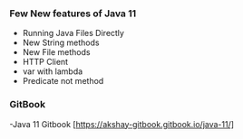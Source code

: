 ### Few New features of Java 11
- Running Java Files Directly
- New String methods
- New File methods
- HTTP Client
- var with lambda
- Predicate not method


### GitBook
-Java 11 Gitbook [https://akshay-gitbook.gitbook.io/java-11/]
